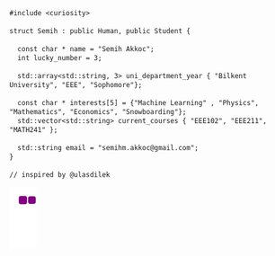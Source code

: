 ```
#include <curiosity>
  
struct Semih : public Human, public Student {
  
  const char * name = "Semih Akkoc";
  int lucky_number = 3;
  
  std::array<std::string, 3> uni_department_year { "Bilkent University", "EEE", "Sophomore"};
  
  const char * interests[5] = {"Machine Learning" , "Physics", "Mathematics", "Economics", "Snowboarding"};
  std::vector<std::string> current_courses { "EEE102", "EEE211", "MATH241" };
  
  std::string email = "semihm.akkoc@gmail.com";
}

// inspired by @ulasdilek
```

![snake gif](https://github.com/SemihAkkoc/SemihAkkoc/blob/output/github-contribution-grid-snake.gif)

<!---
SemihAkkoc/SemihAkkoc is a ✨ special ✨ repository because its `README.md` (this file) appears on your GitHub profile.
You can click the Preview link to take a look at your changes.
--->
